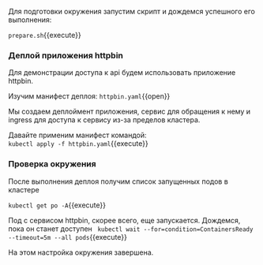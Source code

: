 Для  подготовки окружения запустим скрипт и дождемся успешного его выполнения: 

`prepare.sh`{{execute}}

### Деплой приложения httpbin
Для демонстрации доступа к api будем использовать приложение httpbin.  

Изучим манифест деплоя:
`httpbin.yaml`{{open}}

Мы создаем деплоймент приложения, сервис для обращения к нему и ingress для доступа к сервису из-за пределов кластера.

Давайте применим манифест командой:  
`kubectl apply -f httpbin.yaml`{{execute}}

### Проверка окружения
После выполнения деплоя получим список запущенных подов в кластере

`kubectl get po -A`{{execute}}

Под с сервисом httpbin, скорее всего, еще запускается. Дождемся, пока он станет доступен 
` kubectl wait --for=condition=ContainersReady --timeout=5m --all pods`{{execute}}  


На этом настройка окружения завершена.